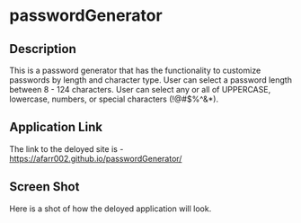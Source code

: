 # passwordGenerator

## Description

This is a password generator that has the functionality to customize passwords by length and character type.
User can select a password length between 8 - 124 characters.
User can select any or all of UPPERCASE, lowercase, numbers, or special characters (!@#$%^&\*).

## Application Link

The link to the deloyed site is - https://afarr002.github.io/passwordGenerator/

## Screen Shot

Here is a shot of how the deloyed application will look.
